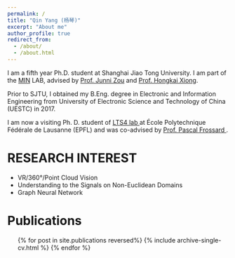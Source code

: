 ```yaml
---
permalink: /
title: "Qin Yang (杨琴)"
excerpt: "About me"
author_profile: true
redirect_from: 
  - /about/
  - /about.html
---
```


I am a fifth year Ph.D. student at Shanghai Jiao Tong University. I am part of the <a href="http://min.sjtu.edu.cn/">MIN</a> LAB, advised by
<a href="http://min.sjtu.edu.cn/zjn.htm">Prof. Junni Zou</a> and <a href="http://min.sjtu.edu.cn/xhk.htm">Prof. Hongkai Xiong</a>. 

Prior to SJTU, I obtained my B.Eng. degree in Electronic and Information Engineering from University of Electronic Science and Technology of China (UESTC) in 2017. 

I am now a visiting Ph. D. student of <a href="https://www.epfl.ch/labs/lts4/"> LTS4 lab </a> at École Polytechnique Fédérale de Lausanne (EPFL) and was co-advised by <a href="https://www.epfl.ch/labs/lts4/people/people-current/frossard/"> Prof. Pascal Frossard </a>.

RESEARCH INTEREST
======
* VR/360°/Point Cloud Vision
* Understanding to the Signals on Non-Euclidean Domains
* Graph Neural Network


Publications
======
  <ul>{% for post in site.publications reversed%}
    {% include archive-single-cv.html %}
  {% endfor %}</ul>
